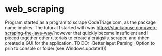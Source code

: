 # web_scraping
Program started as a program to scrape CodeTriage.com, as the package name implies.
The tuturial I  started with was https://stackabuse.com/web-scraping-the-java-way/ however that quickly became insuficient and 
I pieced together other tutorials to create a craigslist scraper, and thhen created a GUI for the application.
TO DO:
-Better input Parsing
-Option to prin to console or folder (see Windows.update1())
